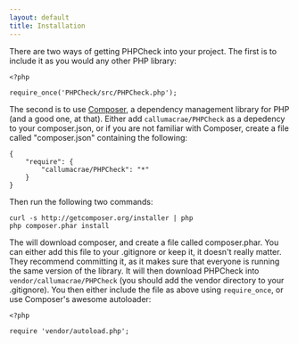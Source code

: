 ```yaml
---
layout: default
title: Installation
---
```


There are two ways of getting PHPCheck into your project. The first is to include it as you would any other PHP library:

	<?php

	require_once('PHPCheck/src/PHPCheck.php');

The second is to use [Composer](http://getcomposer.org/), a dependency management library for PHP (and a good one, at that). Either add `callumacrae/PHPCheck` as a depedency to your composer.json, or if you are not familiar with Composer, create a file called "composer.json" containing the following:

	{
		"require": {
			"callumacrae/PHPCheck": "*"
		}
	}

Then run the following two commands:

	curl -s http://getcomposer.org/installer | php
	php composer.phar install

The will download composer, and create a file called composer.phar. You can either add this file to your .gitignore or keep it, it doesn't really matter. They recommend committing it, as it makes sure that everyone is running the same version of the library. It will then download PHPCheck into `vendor/callumacrae/PHPCheck` (you should add the vendor directory to your .gitignore). You then either include the file as above using `require_once`, or use Composer's awesome autoloader:

	<?php

	require 'vendor/autoload.php';
